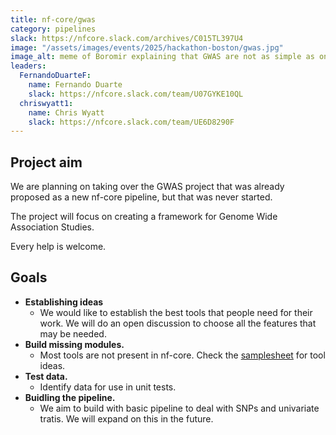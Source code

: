 ```yaml
---
title: nf-core/gwas
category: pipelines
slack: https://nfcore.slack.com/archives/C015TL397U4
image: "/assets/images/events/2025/hackathon-boston/gwas.jpg"
image_alt: meme of Boromir explaining that GWAS are not as simple as one might think
leaders:
  FernandoDuarteF:
    name: Fernando Duarte
    slack: https://nfcore.slack.com/team/U07GYKE10QL
  chriswyatt1:
    name: Chris Wyatt
    slack: https://nfcore.slack.com/team/UE6D8290F
---
```


## Project aim

We are planning on taking over the GWAS project that was already proposed as a new nf-core pipeline, but that was never started.

The project will focus on creating a framework for Genome Wide Association Studies.

Every help is welcome.

## Goals

- **Establishing ideas**
  - We would like to establish the best tools that people need for their work. We will do an open discussion to choose all the features that may be needed.
- **Build missing modules.**
  - Most tools are not present in nf-core. Check the [samplesheet](https://docs.google.com/spreadsheets/d/1snEbtzyogTF4fM2gFnxUGUFZsQCHhvb3vOAGBmciFzU/edit?gid=0#gid=0) for tool ideas.
- **Test data.**
  - Identify data for use in unit tests.
- **Buidling the pipeline.**
  - We aim to build with basic pipeline to deal with SNPs and univariate tratis. We will expand on this in the future.
